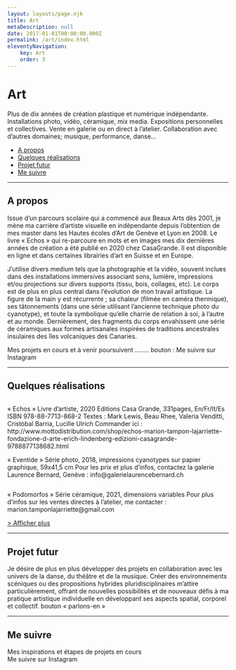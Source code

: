 ```yaml
---
layout: layouts/page.njk
title: Art
metaDescription: null
date: 2017-01-01T00:00:00.000Z
permalink: /art/index.html
eleventyNavigation:
    key: Art
    order: 3
---
```

# Art

Plus de dix années de création plastique et numérique indépendante. Installations photo, vidéo, céramique, mix media. Expositions personnelles et collectives. Vente en galerie ou en direct à l’atelier. Collaboration avec d’autres domaines; musique, performance, danse… 


<ul class="df jc-c gap">
    <li>
        <a href="#Apropos">A propos</a>
    </li>
    <li>
        <a href="#Quelquesrealisations">Quelques réalisations</a>
    </li>
    <li>
        <a href="#Projetfutur">Projet futur</a>
    </li>
    <li>
        <a href="#Mesuivre">Me suivre</a>
    </li>
</ul>

<hr> 

<h2 id="Apropos">A propos</h2>

Issue d’un parcours scolaire qui a commencé aux Beaux Arts dès 2001, je mène ma carrière d’artiste visuelle en indépendante depuis l’obtention de mes master dans les Hautes écoles d’Art de Genève et Lyon en 2008.
Le livre « Echos » qui re-parcoure en mots et en images mes dix dernières années de création a été publié en 2020 chez CasaGrande. Il est disponible en ligne et dans certaines librairies d’art en Suisse et en Europe.

J’utilise divers medium tels que la photographie et la vidéo, souvent inclues dans des installations immersives associant sons, lumière, impressions et/ou projections sur divers supports (tissu, bois, collages, etc).
Le corps est de plus en plus central dans l’évolution de mon travail artistique. La figure de la main y est récurrente ; sa chaleur (filmée en caméra thermique), ses tâtonnements (dans une série utilisant l’ancienne technique photo du cyanotype), et toute la symbolique qu’elle charrie de relation à soi, à l’autre et au monde.
Dernièrement, des fragments du corps envahissent une série de céramiques aux formes artisanales inspirées de traditions ancestrales insulaires des îles volcaniques des Canaries.

Mes projets en cours et à venir poursuivent ……..
bouton : Me suivre sur Instagram

<hr>


<h2 id="Quelquesrealisations">Quelques réalisations</h2>


<div class="df gap">
    <img src="https://via.placeholder.com/150x150/375063/FFFFFF/?text=visuel" alt="">
    <p>« Echos »
Livre d’artiste, 2020
Editions Casa Grande, 331pages, En/Fr/It/Es 
ISBN 978-88-7713-868-2
Textes : Mark Lewis, Beau Rhee, Valeria Venditti, Cristòbal Barria, Lucille Ulrich
Commander ici :
http://www.mottodistribution.com/shop/echos-marion-tampon-lajarriette-fondazione-d-arte-erich-lindenberg-edizioni-casagrande-9788877138682.html
    </p>
</div>



<div class="df gap">
    <p>
        « Eventide »
        Série photo, 2018, impressions cyanotypes sur papier graphique, 59x41,5 cm
        Pour les prix et plus d’infos, contactez la galerie Laurence Bernard, Genève : info@galerielaurencebernard.ch
    </p>
    <img src="https://via.placeholder.com/150x150/375063/FFFFFF/?text=visuel" alt="">
</div>




<div class="df gap">
    <img src="https://via.placeholder.com/150x150/375063/FFFFFF/?text=visuel" alt="">
    <p>
        « Podomorfos »
Série céramique, 2021, dimensions variables
Pour plus d’infos sur les ventes directes à l’atelier, me contacter :
marion.tamponlajarriette@gmail.com
    </p>
</div>

<a href="">> Afficher plus</a>


<hr> 


<h2 id="Projetfutur">Projet futur</h2>

Je désire de plus en plus développer des projets en collaboration avec les univers de la danse, du théâtre et de la musique. Créer des environnements scéniques ou des propositions hybrides pluridisciplinaires m’attire particulièrement, offrant de nouvelles possibilités et de nouveaux défis à ma pratique artistique individuelle en développant ses aspects spatial, corporel et collectif.
bouton « parlons-en »


<hr> 

<h2 id="Mesuivre">Me suivre</h2>

Mes inspirations et étapes de projets en cours  
Me suivre sur Instagram
